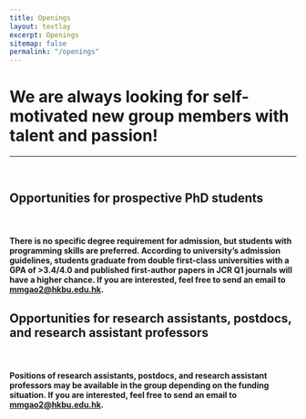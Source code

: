 ```yaml
---
title: Openings
layout: textlay
excerpt: Openings
sitemap: false
permalink: "/openings"
---
```


# We are always looking for self-motivated new group members with talent and passion!

----------------------------------------------------------------------------------------------------------------------------------------------------------------------

<br />

## Opportunities for prospective PhD students

<br />

#### There is no specific degree requirement for admission, but students with programming skills are preferred. According to university’s admission guidelines, students graduate from double first-class universities with a GPA of >3.4/4.0 and published first-author papers in JCR Q1 journals will have a higher chance. If you are interested, feel free to send an email to [mmgao2@hkbu.edu.hk](mmgao2@hkbu.edu.hk).  

## Opportunities for research assistants, postdocs, and research assistant professors

<br />

#### Positions of research assistants, postdocs, and research assistant professors may be available in the group depending on the funding situation. If you are interested, feel free to send an email to [mmgao2@hkbu.edu.hk](mmgao2@hkbu.edu.hk).

<br />
<br />
